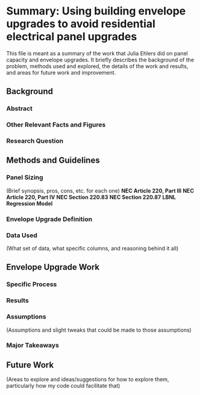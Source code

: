 # Summary: Using building envelope upgrades to avoid residential electrical panel upgrades
This file is meant as a summary of the work that Julia Ehlers did on panel capacity and envelope upgrades. It briefly describes the background of the problem, methods used and explored, the details of the work and results, and areas for future work and improvement.

## Background

### Abstract

### Other Relevant Facts and Figures

### Research Question


## Methods and Guidelines

### Panel Sizing
(Brief synopsis, pros, cons, etc. for each one)
**NEC Article 220, Part III**
**NEC Article 220, Part IV**
**NEC Section 220.83**
**NEC Section 220.87**
**LBNL Regression Model**

### Envelope Upgrade Definition

### Data Used
(What set of data, what specific columns, and reasoning behind it all)


## Envelope Upgrade Work

### Specific Process

### Results

### Assumptions
(Assumptions and slight tweaks that could be made to those assumptions)

### Major Takeaways


## Future Work
(Areas to explore and ideas/suggestions for how to explore them, particularly how my code could facilitate that)